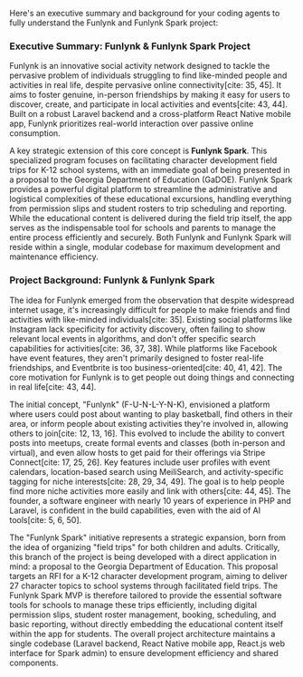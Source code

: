 Here's an executive summary and background for your coding agents to fully understand the Funlynk and Funlynk Spark project:

### Executive Summary: Funlynk & Funlynk Spark Project

Funlynk is an innovative social activity network designed to tackle the pervasive problem of individuals struggling to find like-minded people and activities in real life, despite pervasive online connectivity[cite: 35, 45]. It aims to foster genuine, in-person friendships by making it easy for users to discover, create, and participate in local activities and events[cite: 43, 44]. Built on a robust Laravel backend and a cross-platform React Native mobile app, Funlynk prioritizes real-world interaction over passive online consumption.

A key strategic extension of this core concept is **Funlynk Spark**. This specialized program focuses on facilitating character development field trips for K-12 school systems, with an immediate goal of being presented in a proposal to the Georgia Department of Education (GaDOE). Funlynk Spark provides a powerful digital platform to streamline the administrative and logistical complexities of these educational excursions, handling everything from permission slips and student rosters to trip scheduling and reporting. While the educational content is delivered during the field trip itself, the app serves as the indispensable tool for schools and parents to manage the entire process efficiently and securely. Both Funlynk and Funlynk Spark will reside within a single, modular codebase for maximum development and maintenance efficiency.

### Project Background: Funlynk & Funlynk Spark

The idea for Funlynk emerged from the observation that despite widespread internet usage, it's increasingly difficult for people to make friends and find activities with like-minded individuals[cite: 35]. Existing social platforms like Instagram lack specificity for activity discovery, often failing to show relevant local events in algorithms, and don't offer specific search capabilities for activities[cite: 36, 37, 38]. While platforms like Facebook have event features, they aren't primarily designed to foster real-life friendships, and Eventbrite is too business-oriented[cite: 40, 41, 42]. The core motivation for Funlynk is to get people out doing things and connecting in real life[cite: 43, 44].

The initial concept, "Funlynk" (F-U-N-L-Y-N-K), envisioned a platform where users could post about wanting to play basketball, find others in their area, or inform people about existing activities they're involved in, allowing others to join[cite: 12, 13, 16]. This evolved to include the ability to convert posts into meetups, create formal events and classes (both in-person and virtual), and even allow hosts to get paid for their offerings via Stripe Connect[cite: 17, 25, 26]. Key features include user profiles with event calendars, location-based search using MeiliSearch, and activity-specific tagging for niche interests[cite: 28, 29, 34, 49]. The goal is to help people find more niche activities more easily and link with others[cite: 44, 45]. The founder, a software engineer with nearly 10 years of experience in PHP and Laravel, is confident in the build capabilities, even with the aid of AI tools[cite: 5, 6, 50].

The "Funlynk Spark" initiative represents a strategic expansion, born from the idea of organizing "field trips" for both children and adults. Critically, this branch of the project is being developed with a direct application in mind: a proposal to the Georgia Department of Education. This proposal targets an RFI for a K-12 character development program, aiming to deliver 27 character topics to school systems through facilitated field trips. The Funlynk Spark MVP is therefore tailored to provide the essential software tools for schools to manage these trips efficiently, including digital permission slips, student roster management, booking, scheduling, and basic reporting, without directly embedding the educational content itself within the app for students. The overall project architecture maintains a single codebase (Laravel backend, React Native mobile app, React.js web interface for Spark admin) to ensure development efficiency and shared components.